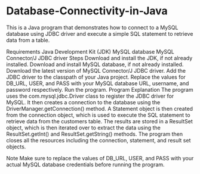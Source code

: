 # Database-Connectivity-in-Java
This is a Java program that demonstrates how to connect to a MySQL database using JDBC driver and execute a simple SQL statement to retrieve data from a table.

Requirements
Java Development Kit (JDK)
MySQL database
MySQL Connector/J JDBC driver
Steps
Download and install the JDK, if not already installed.
Download and install MySQL database, if not already installed.
Download the latest version of MySQL Connector/J JDBC driver.
Add the JDBC driver to the classpath of your Java project.
Replace the values for DB_URL, USER, and PASS with your MySQL database URL, username, and password respectively.
Run the program.
Program Explanation
The program uses the com.mysql.jdbc.Driver class to register the JDBC driver for MySQL. It then creates a connection to the database using the DriverManager.getConnection() method. A Statement object is then created from the connection object, which is used to execute the SQL statement to retrieve data from the customers table. The results are stored in a ResultSet object, which is then iterated over to extract the data using the ResultSet.getInt() and ResultSet.getString() methods. The program then closes all the resources including the connection, statement, and result set objects.

Note
Make sure to replace the values of DB_URL, USER, and PASS with your actual MySQL database credentials before running the program.
